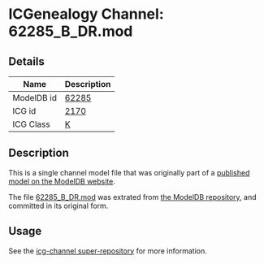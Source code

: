 # ICGenealogy Channel: 62285\_B\_DR.mod

## Details

Name | Description
---- | -----------
ModelDB id | [62285](http://senselab.med.yale.edu/ModelDB/ShowModel.cshtml?model=62285)
ICG id | [2170](http://icg.neurotheory.ox.ac.uk/channels/1/2170)
ICG Class | [K](http://icg.neurotheory.ox.ac.uk/channels/1)

## Description

This is a single channel model file that was originally part of a [published model on the ModelDB website](http://senselab.med.yale.edu/mModelDB/ShowModel.cshtml?model=62285).

The file [62285\_B\_DR.mod](62285_B_DR.mod) was extrated from [the ModelDB repository](http://senselab.med.yale.edu/ModelDB/ShowModel.cshtml?model=62285), and committed in its original form.

## Usage

See the [icg-channel super-repository](https://github.com/icgenealogy/icg-channels) for more information.